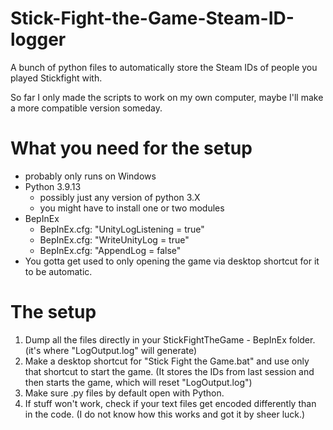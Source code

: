# Stick-Fight-the-Game-Steam-ID-logger
A bunch of python files to automatically store the Steam IDs of people you played Stickfight with.

So far I only made the scripts to work on my own computer, maybe I'll make a more compatible version someday.

# What you need for the setup
-  probably only runs on Windows
-  Python 3.9.13
    -  possibly just any version of python 3.X
    -  you might have to install one or two modules
-  BepInEx
    -  BepInEx.cfg: "UnityLogListening = true"
    -  BepInEx.cfg: "WriteUnityLog = true"
    -  BepInEx.cfg: "AppendLog = false"
-  You gotta get used to only opening the game via desktop shortcut for it to be automatic.

# The setup
1. Dump all the files directly in your StickFightTheGame - BepInEx folder. (it's where "LogOutput.log" will generate)
2. Make a desktop shortcut for "Stick Fight the Game.bat" and use only that shortcut to start the game. (It stores the IDs from last session and then starts the game, which will reset "LogOutput.log")
3. Make sure .py files by default open with Python.
4. If stuff won't work, check if your text files get encoded differently than in the code. (I do not know how this works and got it by sheer luck.)
